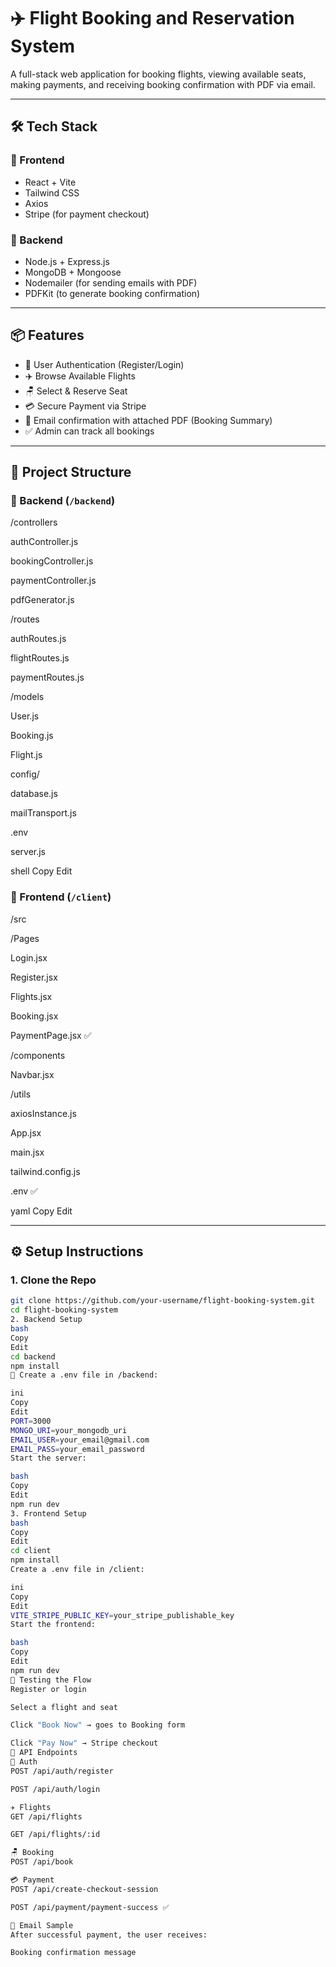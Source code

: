 # ✈️ Flight Booking and Reservation System

A full-stack web application for booking flights, viewing available seats, making payments, and receiving booking confirmation with PDF via email.

---

## 🛠 Tech Stack

### 🔹 Frontend
- React + Vite
- Tailwind CSS
- Axios
- Stripe (for payment checkout)

### 🔹 Backend
- Node.js + Express.js
- MongoDB + Mongoose
- Nodemailer (for sending emails with PDF)
- PDFKit (to generate booking confirmation)

---

## 📦 Features

- 🔐 User Authentication (Register/Login)
- ✈️ Browse Available Flights
- 🪑 Select & Reserve Seat
- 💳 Secure Payment via Stripe
- 📧 Email confirmation with attached PDF (Booking Summary)
- ✅ Admin can track all bookings

---

## 🔧 Project Structure

### 📁 Backend (`/backend`)
/controllers

authController.js

bookingController.js

paymentController.js

pdfGenerator.js

/routes

authRoutes.js

flightRoutes.js

paymentRoutes.js

/models

User.js

Booking.js

Flight.js

config/

database.js

mailTransport.js

.env

server.js

shell
Copy
Edit

### 📁 Frontend (`/client`)
/src

/Pages

Login.jsx

Register.jsx

Flights.jsx

Booking.jsx

PaymentPage.jsx ✅

/components

Navbar.jsx

/utils

axiosInstance.js

App.jsx

main.jsx

tailwind.config.js

.env ✅

yaml
Copy
Edit

---

## ⚙️ Setup Instructions

### 1. Clone the Repo

```bash
git clone https://github.com/your-username/flight-booking-system.git
cd flight-booking-system
2. Backend Setup
bash
Copy
Edit
cd backend
npm install
🔐 Create a .env file in /backend:

ini
Copy
Edit
PORT=3000
MONGO_URI=your_mongodb_uri
EMAIL_USER=your_email@gmail.com
EMAIL_PASS=your_email_password
Start the server:

bash
Copy
Edit
npm run dev
3. Frontend Setup
bash
Copy
Edit
cd client
npm install
Create a .env file in /client:

ini
Copy
Edit
VITE_STRIPE_PUBLIC_KEY=your_stripe_publishable_key
Start the frontend:

bash
Copy
Edit
npm run dev
🧪 Testing the Flow
Register or login

Select a flight and seat

Click "Book Now" → goes to Booking form

Click "Pay Now" → Stripe checkout
📎 API Endpoints
🔐 Auth
POST /api/auth/register

POST /api/auth/login

✈️ Flights
GET /api/flights

GET /api/flights/:id

🪑 Booking
POST /api/book

💳 Payment
POST /api/create-checkout-session

POST /api/payment/payment-success ✅

📩 Email Sample
After successful payment, the user receives:

Booking confirmation message

